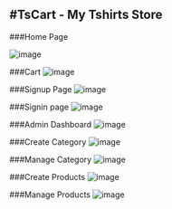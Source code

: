 #TsCart - My Tshirts Store
---

###Home Page

![image](https://user-images.githubusercontent.com/69232753/126854608-d2bb78ef-eebf-4626-9baa-a9ab34a11169.png)


###Cart
![image](https://user-images.githubusercontent.com/69232753/126854592-1ee3c92c-5d13-4696-9dda-56c1ba46706e.png)


###Signup Page
![image](https://user-images.githubusercontent.com/69232753/126854665-e6d26c6e-1b67-4e5c-84f0-dd6f6da436cc.png)


###Signin page
![image](https://user-images.githubusercontent.com/69232753/126854689-d1ae56c7-cdbf-49f0-90ba-eb1d6146a6e7.png)


###Admin Dashboard
![image](https://user-images.githubusercontent.com/69232753/126854871-3660a577-1378-45cc-9f4d-2a6b1cbe8a82.png)


###Create Category
![image](https://user-images.githubusercontent.com/69232753/126854899-3788c2a3-fd94-4f09-b660-e86287510870.png)


###Manage Category
![image](https://user-images.githubusercontent.com/69232753/126854917-f76d3dfe-0b77-4f3a-a72c-dec7cf33b826.png)


###Create Products
![image](https://user-images.githubusercontent.com/69232753/126854968-d30e64c5-df9b-4a95-a412-1cc1274a55f8.png)


###Manage Products
![image](https://user-images.githubusercontent.com/69232753/126854990-3022b281-fbec-489c-afab-be954acb5203.png)


